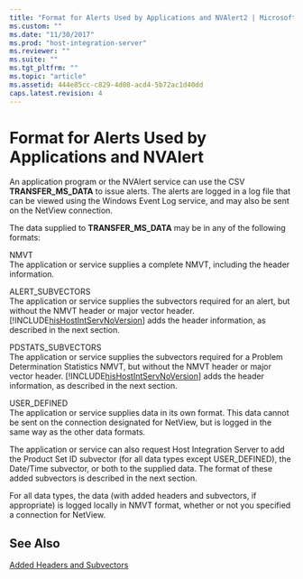 ```yaml
---
title: "Format for Alerts Used by Applications and NVAlert2 | Microsoft Docs"
ms.custom: ""
ms.date: "11/30/2017"
ms.prod: "host-integration-server"
ms.reviewer: ""
ms.suite: ""
ms.tgt_pltfrm: ""
ms.topic: "article"
ms.assetid: 444e85cc-c829-4d08-acd4-5b72ac1d40dd
caps.latest.revision: 4
---
```

# Format for Alerts Used by Applications and NVAlert
An application program or the NVAlert service can use the CSV **TRANSFER_MS_DATA** to issue alerts. The alerts are logged in a log file that can be viewed using the Windows Event Log service, and may also be sent on the NetView connection.  
  
 The data supplied to **TRANSFER_MS_DATA** may be in any of the following formats:  
  
 NMVT  
 The application or service supplies a complete NMVT, including the header information.  
  
 ALERT_SUBVECTORS  
 The application or service supplies the subvectors required for an alert, but without the NMVT header or major vector header. [!INCLUDE[hisHostIntServNoVersion](../includes/hishostintservnoversion-md.md)] adds the header information, as described in the next section.  
  
 PDSTATS_SUBVECTORS  
 The application or service supplies the subvectors required for a Problem Determination Statistics NMVT, but without the NMVT header or major vector header. [!INCLUDE[hisHostIntServNoVersion](../includes/hishostintservnoversion-md.md)] adds the header information, as described in the next section.  
  
 USER_DEFINED  
 The application or service supplies data in its own format. This data cannot be sent on the connection designated for NetView, but is logged in the same way as the other data formats.  
  
 The application or service can also request Host Integration Server to add the Product Set ID subvector (for all data types except USER_DEFINED), the Date/Time subvector, or both to the supplied data. The format of these added subvectors is described in the next section.  
  
 For all data types, the data (with added headers and subvectors, if appropriate) is logged locally in NMVT format, whether or not you specified a connection for NetView.  
  
## See Also  
 [Added Headers and Subvectors](../core/added-headers-and-subvectors2.md)